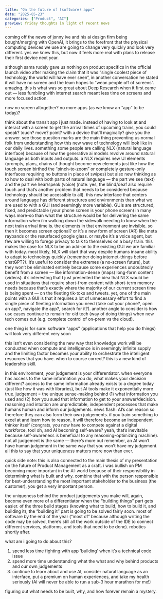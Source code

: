 ```yaml
---
title: "On the future of (software) apps"
date: "2025-05-23"
categories: ["Product", "AI"]
preview: friday thoughts in light of recent news
---
```


coming off the news of jonny ive and his ai design firm being bought/merging with OpenAI, it brings to the forefront that the physical computing devices we use are going to change very quickly and look very different. yes we knew this, but now it feels more real with plans to release their first device next year.

although sama rudely gave us nothing on product specifics in the official launch video after making the claim that it was “single coolest piece of technology the world will have ever seen”,  in another conversation he stated it will have no screen and the team hopes to “wean people off of screens”. amazing. this is what was so great about Deep Research when it first came out — less fumbling with internet search meant less time on screens and more focused action.

now no screen altogether? no more apps (as we know an “app” to be today)?

think about the transit app i just made. instead of having to look at and interact with a screen to get the arrival times of upcoming trains, you could speak? touch? move? point? with a device that’ll magically? give you the answer. see those question marks are the main thing preventing us normal folk from understanding how this new wave of technology will look like in our daily lives. something some people are calling NLX (natural language interface) because of how the generative ai models revolve around natural language as both inputs and outputs. a NLX requires new UI elements (prompts, plans, chains of thought become new elements just like how the touch screen birthed the “pinch-to-zoom” or completely gesture-only interfaces requiring no buttons in place of swipes) but also new thinking as to how to deal with both parts of natural language — the part we see (text) and the part we hear/speak (voice) (note: yes, the blind/deaf also require touch and that’s another problem that needs to be considered because technology should be accessible to all). this new interface that centers around language has different structures and environments than what we are used to with a GUI (and seemingly more variable). GUIs are structured, fixed, and predictable (your phone screen is your phone screen) in many ways more-so than what the structure would be for delivering the same information when i’m walking down the sidewalk needing to know when the next train arrival time is. the elements in that environment are invisible. so then it becomes screen optional? or it’s a new form of screen (AR) like meta raybands or the resurfaced google glass. or maybe it’s a voice agent, but few are willing to forego privacy to talk to themselves on a busy train. this makes the case for NLX to be an add-on to the existing GUI we are familiar with today. most likely, NLX will start that way despite humans insane ability to adapt to technology quickly (remember doing internet-things before chatGPT?). it’s useful to consider the extremes (a no-screen future), but they won’t be eliminated entirely because some experiences undoubtedly benefit from a screen — like information-dense (maps) long-form content (videos). it’s interesting that I just presented the idea that NLX would be used in situations that require short-from content with short-term memory needs because that’s exactly where the majority of our current screen time is being spent — on the fleeting tik-toks and tweets. yet, one of the main points with a GUI is that it requires a lot of unnecessary effort to find a single piece of fleeting information you need (take out your phone?, open an app?, navigate the app?, search for it?). another angle to consider is how use cases continue to remain for old tech (way of doing things) when new tech comes out (e.g. complete control of on-prem vs the cloud). 

one thing is for sure: software “apps” (applications that help you do things) will look very different very soon

this isn’t even considering the new way that knowledge work will be conducted when compute and intelligence is in seemingly infinite supply and the limiting factor becomes your ability to orchestrate the intelligent resources that you have. when to course correct? this is a new kind of leadership skill.

in this environment, your judgement is your differentiator. when everyone has access to the same information you do, what makes your decision different? access to the same information already exists to a degree today (just like how it was with libraries), but AI tools make it exponentially more true. judgement = the unique sense-making behind (1) what information you used and (2) how you sued that information to get to your answer/decision. reasoning and intuition are unpredictable, independent processes that make humans human and inform our judgements. news flash: AI’s can reason so therefore they can also form their own judgements. if you train something to excel at and learn how to reason, it will therefore become an independent thinker itself (congrats, you now have to compete against a digital workforce, too! oh, and AI becoming self-aware? yeah, that’s inevitable because self-awareness is beneficial to any reasoning-optimizing machine). not all judgement is the same — there’s more but remember, an AI won’t have human judgement in the same way that you won’t have my judgement. all this to say that your uniqueness matters more now than ever.

quick side note: this is also connected to the main thesis of my presentation on the future of Product Management as a craft. i was bullish on PM becoming more important in the AI-world because of their responsibility in determining what is built and why. combine that with the person responsible for best-understanding the most important stakeholder to the business (the customer), you get a very important person.

the uniqueness behind the product judgements you make will, again, become even more of a differentiator when the “building things” part gets easier. of the three build stages (knowing what to build, how to build it, and building it), the “building it” part is going to be solved fairly soon. most of software by the end of the year (“most of” because although writing the code may be solved, there’s still all the work outside of the IDE to connect different services, platforms, and tools that need to be done). robotics shortly after.

what am i going to do about this?

1. spend less time fighting with app ‘building’ when it’s a technical code issue
2. spend more time understanding what the what and why behind products and our own judgements
3. continue to learn about and use AI, consider natural language as an interface, put a premium on human experiences, and take my health seriously (AI will never be able to run a sub-3 hour marathon for me!)

figuring out what needs to be built, why, and how forever remain a mystery.